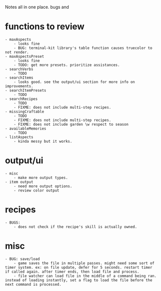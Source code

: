 
Notes all in one place. bugs and 

# functions to review
	- maxAspects
		- looks fine
		- BUG: terminal-kit library's table function causes truecolor to not render.
	- maxAspectsPreset
		- looks fine
		- TODO: get more presets. prioritize assistances.
	- searchVerbs
		- TODO
	- searchItems
		- looks good. see the output/ui section for more info on improvements.
	- searchItemPresets
		- TODO
	- searchRecipes
		- TODO
		- FIXME: does not include multi-step recipes.
	- missingCraftable
		- TODO
		- FIXME: does not include multi-step recipes.
		- FIXME: does not include garden \w respect to season
	- availableMemories
		- TODO
	- listAspects
		- kinda messy but it works.

# output/ui
	- misc
		- make more output types.
	- item output
		- need more output options.
		- review color output

# recipes
	- BUGS:
		- does not check if the recipe's skill is actually owned.

# misc
	- BUG: save/load
		- game saves the file in multiple passes. might need some sort of timer system. ex: on file update, defer for 5 seconds. restart timer if called again. after timer ends, then load file and process.
		- file watcher can load file in the middle of a command being ran. instead of loading instantly, set a flag to load the file before the next command is processed.